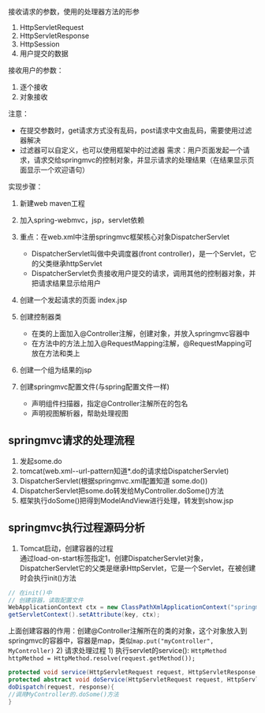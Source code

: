 接收请求的参数，使用的处理器方法的形参
1) HttpServletRequest
2) HttpServletResponse
3) HttpSession
4) 用户提交的数据

接收用户的参数：
1) 逐个接收
2) 对象接收

注意：
- 在提交参数时，get请求方式没有乱码，post请求中文由乱码，需要使用过滤器解决
- 过滤器可以自定义，也可以使用框架中的过滤器
  需求：用户页面发起一个请求，请求交给springmvc的控制对象，并显示请求的处理结果（在结果显示页面显示一个欢迎语句）

实现步骤：
1) 新建web maven工程
2) 加入spring-webmvc，jsp，servlet依赖
3) 重点：在web.xml中注册springmvc框架核心对象DispatcherServlet
    - DispatcherServlet叫做中央调度器(front controller)，是一个Servlet，它的父类继承httpServlet
    - DispatcherServlet负责接收用户提交的请求，调用其他的控制器对象，并把请求结果显示给用户

4) 创建一个发起请求的页面 index.jsp
5) 创建控制器类
    - 在类的上面加入@Controller注解，创建对象，并放入springmvc容器中
    - 在方法中的方法上加入@RequestMapping注解，@RequestMapping可放在方法和类上

6) 创建一个组为结果的jsp
7) 创建springmvc配置文件(与spring配置文件一样)
    - 声明组件扫描器，指定@Controller注解所在的包名
    - 声明视图解析器，帮助处理视图

## springmvc请求的处理流程

1) 发起some.do
2) tomcat(web.xml--url-pattern知道*.do的请求给DispatcherServlet)
3) DispatcherServlet(根据springmvc.xml配置知道 some.do())
4) DispatcherServlet把some.do转发给MyController.doSome()方法
5) 框架执行doSome()把得到ModelAndView进行处理，转发到show.jsp

## springmvc执行过程源码分析
1) Tomcat启动，创建容器的过程  
   通过load-on-start标签指定1，创建DispatcherServlet对象，DispatcherServlet它的父类是继承HttpServlet，它是一个Servlet，在被创建时会执行init()方法
```java
// 在init()中
// 创建容器，读取配置文件
WebApplicationContext ctx = new ClassPathXmlApplicationContext("springmvc.xml");
getServletContext().setAttribute(key, ctx);
```
上面创建容器的作用：创建@Controller注解所在的类的对象，这个对象放入到springmvc的容器中，容器是map，类似`map.put("myController", MyController)`
2) 请求处理过程
    1) 执行servlet的service(): `HttpMethod httpMethod = HttpMethod.resolve(request.getMethod());`
   ```java
   protected void service(HttpServletRequest request, HttpServletResponse response)
   protected abstract void doService(HttpServletRequest request, HttpServletResponse response)
   doDispatch(request, response){
   //调用MyController的.doSome()方法
   }
   ```
   

